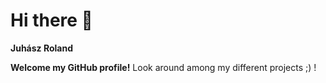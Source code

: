 # Hi there 👋
**Juhász Roland**

**Welcome my GitHub profile!** Look around among my different projects ;) !
<!---![alt text]()


JuhaszRolandGIT/JuhaszRolandGIT is a ✨ special ✨ repository because its `README.md` (this file) appears on your GitHub profile.
You can click the Preview link to take a look at your changes.
--->
